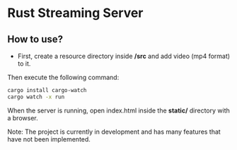 # Rust Streaming Server

## How to use?

* First, create a resource directory inside **/src** and add video (mp4 format) to it.  
  
Then execute the following command:  
  
```bash
cargo install cargo-watch
cargo watch -x run
```
  
When the server is running, open index.html inside the **static/** directory with a browser.  
  
Note: The project is currently in development and has many features that have not been implemented.
